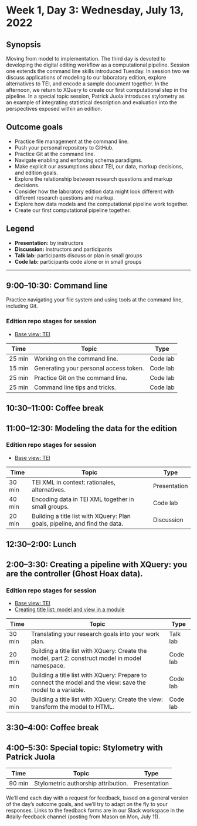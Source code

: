 # Week 1, Day 3: Wednesday, July 13, 2022
## Synopsis

Moving from model to implementation. The third day is devoted to developing the
                digital editing workflow as a computational pipeline. Session one extends the
                command line skills introduced Tuesday. In session two we discuss applications of
                modeling to our laboratory edition, explore alternatives to TEI, and encode a sample
                document together. In the afternoon, we return to XQuery to create our first
                computational step in the pipeline. In a special topic session, Patrick Juola
                introduces stylometry as an example of integrating statistical description and
                evaluation into the perspectives exposed within an edition.

## Outcome goals
* Practice file management at the command line.
* Push your personal repository to GitHub.
* Practice Git at the command line.
* Navigate enabling and enforcing schema paradigms.
* Make explicit our assumptions about TEI, our data, markup decisions, and edition goals.
* Explore the relationship between research questions and markup decisions.
* Consider how the laboratory edition data might look different with different research questions and markup.
* Explore how data models and the computational pipeline work together.
* Create our first computational pipeline together.

## Legend

* **Presentation:** by instructors
* **Discussion:** instructors and participants
* **Talk lab:** participants discuss or plan in small groups
* **Code lab:** participants code alone or in small groups

* * *
## 9:00–10:30: Command line

Practice navigating your file system and using tools at the command line,
                    including Git.
### Edition repo stages for session

* [Base view: TEI](https://github.com/Pittsburgh-NEH-Institute/placeholder)

Time | Topic | Type
---- | ---- | ---- 
25 min | Working on the command line. | Code lab
15 min | Generating your personal access token. | Code lab
25 min | Practice Git on the command line. | Code lab
25 min | Command line tips and tricks. | Code lab

## 10:30–11:00: Coffee break

## 11:00–12:30: Modeling the data for the edition


### Edition repo stages for session

* [Base view: TEI](https://github.com/Pittsburgh-NEH-Institute/placeholder)

Time | Topic | Type
---- | ---- | ---- 
30 min | TEI XML in context: rationales, alternatives. | Presentation
40 min | Encoding data in TEI XML together in small groups. | Code lab
20 min | Building a title list with XQuery: Plan goals, pipeline, and find the data. | Discussion

## 12:30–2:00: Lunch

## 2:00–3:30: Creating a pipeline with XQuery: you are the controller (Ghost Hoax data).


### Edition repo stages for session

* [Base view: TEI](https://github.com/Pittsburgh-NEH-Institute/placeholder)
* [Creating title list: model and view in a module](https://github.com/Pittsburgh-NEH-Institute/placeholder)

Time | Topic | Type
---- | ---- | ---- 
30 min | Translating your research goals into your work plan. | Talk lab
20 min | Building a title list with XQuery: Create the model, part 2: construct model in model namespace. | Code lab
10 min | Building a title list with XQuery: Prepare to connect the model and the view: save the model to a variable. | Code lab
30 min | Building a title list with XQuery: Create the view: transform the model to HTML. | Code lab

## 3:30–4:00: Coffee break

## 4:00–5:30: Special topic: Stylometry with Patrick Juola

Time | Topic | Type
---- | ---- | ---- 
90 min | Stylometric authorship attribution. | Presentation

We’ll end each day with a request for feedback, based on a general version of the day’s outcome goals, and we’ll try to adapt on the fly to your responses. Links to the feedback forms are in our Slack workspace in the #daily-feedback channel (posting from Mason on Mon, July 11).
